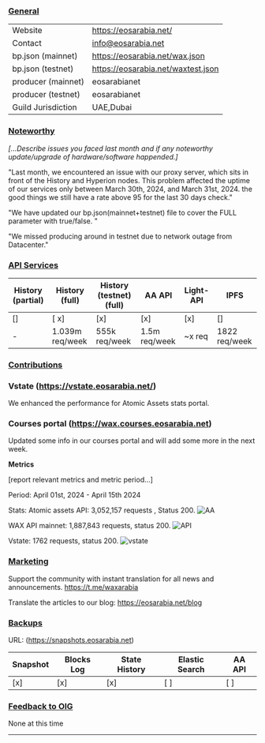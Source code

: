 ### <ins>General</ins>

|  |  |
| --- | --- |
| Website | https://eosarabia.net/ |
| Contact | info@eosarabia.net |
| bp.json (mainnet) | https://eosarabia.net/wax.json |
| bp.json (testnet) | https://eosarabia.net/waxtest.json |
| producer (mainnet) | eosarabianet |
| producer (testnet) | eosarabianet |
| Guild Jurisdiction | UAE,Dubai |

### <ins>Noteworthy</ins>
*[...Describe issues you faced last month and if any noteworthy update/upgrade of hardware/software happended.]*

"Last month, we encountered an issue with our proxy server, which sits in front of the History and Hyperion nodes. This problem affected the uptime of our services only between March 30th, 2024, and March 31st, 2024. the good things we still have a rate above 95 for the last 30 days check." 

"We have updated our bp.json(mainnet+testnet) file to cover the FULL parameter with true/false. "

"We  missed producing around in testnet due to network outage from Datacenter."

### <ins>API Services</ins>

| History (partial) | History (full) | History (testnet) (full) | AA API | Light-API  | IPFS |
|--------|--------|--------|--------|--------|--------|
| [] | [ x] | [x] | [x] | [x] | [] |  [x] |
| - | 1.039m req/week | 555k req/week | 1.5m req/week | ~x req  |  1822 req/week |



### <ins>Contributions</ins>

### Vstate (https://vstate.eosarabia.net/)

We enhanced the performance for Atomic Assets stats portal.

### Courses portal (https://wax.courses.eosarabia.net)

Updated some info in our courses portal and will add some more in the next week.


**Metrics**

[report relevant metrics and metric period...]

Period: April 01st, 2024 - April 15th 2024

Stats: 
Atomic assets API: 3,052,157 requests , Status 200.
![AA](https://github.com/EOS-Arabia/waxguilds/assets/47085785/95aa5caa-48d6-4546-96d3-eaec42c56241)

WAX API mainnet: 1,887,843 requests, status 200.
![API](https://github.com/EOS-Arabia/waxguilds/assets/47085785/dad63493-9004-4c04-b06b-2ac7a1a2aaa7)

Vstate: 1762 requests, status 200.
![vstate](https://github.com/EOS-Arabia/waxguilds/assets/47085785/d2a888d7-e86a-4ac1-a4bf-76097efe15dd)


### <ins>Marketing</ins>

Support the community with instant translation for all news and announcements.
https://t.me/waxarabia

Translate the articles to our blog:
https://eosarabia.net/blog

### <ins>Backups </ins>
URL: (https://snapshots.eosarabia.net)

| Snapshot | Blocks Log | State History | Elastic Search | AA API |
|--------|--------|--------|--------|--------|
| [x] | [x] | [x] | [ ] | [ ] |


### <ins>Feedback to OIG</ins>
None at this time

----

